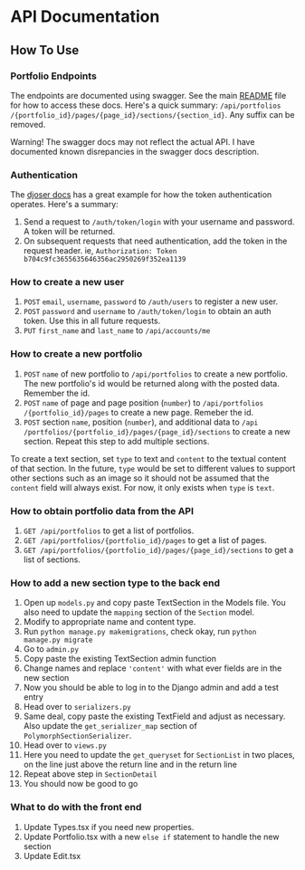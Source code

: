 # API Documentation
## How To Use
### Portfolio Endpoints
The endpoints are documented using swagger.
See the main [README][readme] file for how to access these docs.
Here's a quick summary: `​/api​/portfolios​/{portfolio_id}​/pages​/{page_id}​/sections​/{section_id}`. Any suffix can be removed.

Warning! The swagger docs may not reflect the actual API. I have documented known disrepancies in the swagger docs description.

[readme]: README.md

### Authentication
The [djoser docs][djoser] has a great example for how the token authentication operates.
Here's a summary:

 1. Send a request to `/auth/token/login` with your username and password. A token will be returned.
 2. On subsequent requests that need authentication, add the token in the request header. ie, `Authorization: Token b704c9fc3655635646356ac2950269f352ea1139`

[djoser]: https://djoser.readthedocs.io/en/latest/sample_usage.html

### How to create a new user

  1. `POST` `email`, `username`, `password` to `​/auth​/users​` to register a new user.
  2. `POST` `password` and `username` to `/auth​/token​/login​` to obtain an auth token. Use this in all future requests.
  3. `PUT` `first_name` and `last_name` to `/api/accounts/me`

### How to create a new portfolio

  1. `POST` `name` of new portfolio to `​/api​/portfolios` to create a new portfolio. The new portfolio's id would be returned along with the posted data. Remember the id.
  2. `POST` `name` of page and page position (`number`) to `/api​/portfolios​/{portfolio_id}​/pages` to create a new page. Remeber the id.
  3. `POST` section `name`, position (`number`), and additional data to `/api​/portfolios​/{portfolio_id}​/pages​/{page_id}​/sections` to create a new section. Repeat this step to add multiple sections.

To create a text section, set `type` to text and `content` to the textual content of that section.
In the future, `type` would be set to different values to support other sections such as an image so it should not be assumed that the `content` field will always exist.
For now, it only exists when `type` is `text`.

### How to obtain portfolio data from the API

  1. `GET ​/api​/portfolios` to get a list of portfolios.
  2. `GET ​/api​/portfolios​/{portfolio_id}/pages` to get a list of pages.
  3. `GET /api​/portfolios​/{portfolio_id}​/pages​/{page_id}​/sections` to get a list of sections.

### How to add a new section type to the back end
  1. Open up `models.py` and copy paste TextSection in the Models file. You also need to update the `mapping` section of the `Section` model.
  2. Modify to appropriate name and content type.
  3. Run `python manage.py makemigrations`, check okay, run `python manage.py migrate`
  4. Go to `admin.py`
  5. Copy paste the existing TextSection admin function
  6. Change names and replace `'content'` with what ever fields are in the new section
  7. Now you should be able to log in to the Django admin and add a test entry
  8. Head over to `serializers.py`
  9. Same deal, copy paste the existing TextField and adjust as necessary. Also update the `get_serializer_map` section of `PolymorphSectionSerializer`.
  10. Head over to `views.py`
  11. Here you need to update the `get_queryset` for `SectionList` in two places, on the line just above the return line and in the return line
  12. Repeat above step in `SectionDetail`
  13. You should now be good to go
### What to do with the front end
  1. Update Types.tsx if you need new properties.
  2. Update Portfolio.tsx with a new `else if` statement to handle the new section
  3. Update Edit.tsx